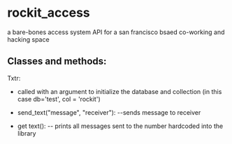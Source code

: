 rockit_access
=============

a bare-bones access system API for a san francisco bsaed co-working and hacking space



Classes and methods:
------------------
Txtr:
  - called with an argument to initialize the database and collection (in this case db='test', col = 'rockit')
  
  - send_text("message", "receiver"):
      --sends message to receiver 
  
  - get text():
      -- prints  all messages sent to the number hardcoded into the library